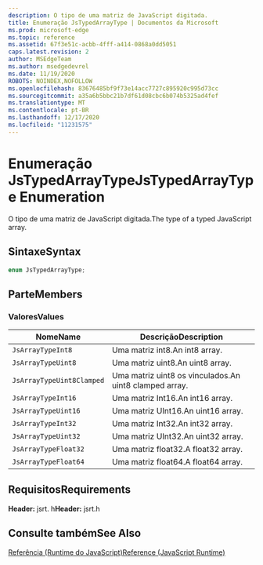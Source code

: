 ```yaml
---
description: O tipo de uma matriz de JavaScript digitada.
title: Enumeração JsTypedArrayType | Documentos da Microsoft
ms.prod: microsoft-edge
ms.topic: reference
ms.assetid: 67f3e51c-acbb-4fff-a414-0868a0dd5051
caps.latest.revision: 2
author: MSEdgeTeam
ms.author: msedgedevrel
ms.date: 11/19/2020
ROBOTS: NOINDEX,NOFOLLOW
ms.openlocfilehash: 83676485bf9f73e14acc7727c895920c995d73cc
ms.sourcegitcommit: a35a6b5bbc21b7df61d08cbc6b074b5325ad4fef
ms.translationtype: MT
ms.contentlocale: pt-BR
ms.lasthandoff: 12/17/2020
ms.locfileid: "11231575"
---
```

# <span data-ttu-id="ca2ae-103">Enumeração JsTypedArrayType</span><span class="sxs-lookup"><span data-stu-id="ca2ae-103">JsTypedArrayType Enumeration</span></span>

<span data-ttu-id="ca2ae-104">O tipo de uma matriz de JavaScript digitada.</span><span class="sxs-lookup"><span data-stu-id="ca2ae-104">The type of a typed JavaScript array.</span></span>  
  
## <span data-ttu-id="ca2ae-105">Sintaxe</span><span class="sxs-lookup"><span data-stu-id="ca2ae-105">Syntax</span></span>  
  
```cpp  
enum JsTypedArrayType;  
```  
  
## <span data-ttu-id="ca2ae-106">Parte</span><span class="sxs-lookup"><span data-stu-id="ca2ae-106">Members</span></span>  
  
### <span data-ttu-id="ca2ae-107">Valores</span><span class="sxs-lookup"><span data-stu-id="ca2ae-107">Values</span></span>  
  
|<span data-ttu-id="ca2ae-108">Nome</span><span class="sxs-lookup"><span data-stu-id="ca2ae-108">Name</span></span>|<span data-ttu-id="ca2ae-109">Descrição</span><span class="sxs-lookup"><span data-stu-id="ca2ae-109">Description</span></span>|  
|----------|-----------------|  
|`JsArrayTypeInt8`|<span data-ttu-id="ca2ae-110">Uma matriz int8.</span><span class="sxs-lookup"><span data-stu-id="ca2ae-110">An int8 array.</span></span>|  
|`JsArrayTypeUint8`|<span data-ttu-id="ca2ae-111">Uma matriz uint8.</span><span class="sxs-lookup"><span data-stu-id="ca2ae-111">An uint8 array.</span></span>|  
|`JsArrayTypeUint8Clamped`|<span data-ttu-id="ca2ae-112">Uma matriz uint8 os vinculados.</span><span class="sxs-lookup"><span data-stu-id="ca2ae-112">An uint8 clamped array.</span></span>|  
|`JsArrayTypeInt16`|<span data-ttu-id="ca2ae-113">Uma matriz Int16.</span><span class="sxs-lookup"><span data-stu-id="ca2ae-113">An int16 array.</span></span>|  
|`JsArrayTypeUint16`|<span data-ttu-id="ca2ae-114">Uma matriz UInt16.</span><span class="sxs-lookup"><span data-stu-id="ca2ae-114">An uint16 array.</span></span>|  
|`JsArrayTypeInt32`|<span data-ttu-id="ca2ae-115">Uma matriz Int32.</span><span class="sxs-lookup"><span data-stu-id="ca2ae-115">An int32 array.</span></span>|  
|`JsArrayTypeUint32`|<span data-ttu-id="ca2ae-116">Uma matriz UInt32.</span><span class="sxs-lookup"><span data-stu-id="ca2ae-116">An uint32 array.</span></span>|  
|`JsArrayTypeFloat32`|<span data-ttu-id="ca2ae-117">Uma matriz float32.</span><span class="sxs-lookup"><span data-stu-id="ca2ae-117">A float32 array.</span></span>|  
|`JsArrayTypeFloat64`|<span data-ttu-id="ca2ae-118">Uma matriz float64.</span><span class="sxs-lookup"><span data-stu-id="ca2ae-118">A float64 array.</span></span>|  
  
## <span data-ttu-id="ca2ae-119">Requisitos</span><span class="sxs-lookup"><span data-stu-id="ca2ae-119">Requirements</span></span>  
 <span data-ttu-id="ca2ae-120">**Header:** jsrt. h</span><span class="sxs-lookup"><span data-stu-id="ca2ae-120">**Header:** jsrt.h</span></span>  
  
## <span data-ttu-id="ca2ae-121">Consulte também</span><span class="sxs-lookup"><span data-stu-id="ca2ae-121">See Also</span></span>  
 [<span data-ttu-id="ca2ae-122">Referência (Runtime do JavaScript)</span><span class="sxs-lookup"><span data-stu-id="ca2ae-122">Reference (JavaScript Runtime)</span></span>](../chakra-hosting/reference-javascript-runtime.md)
